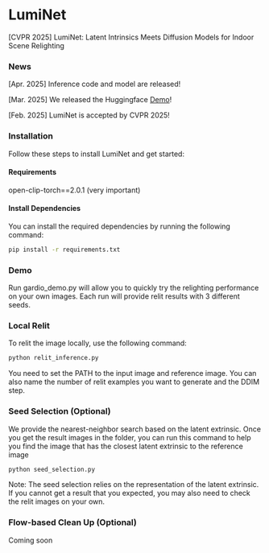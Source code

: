 # LumiNet
[CVPR 2025] LumiNet: Latent Intrinsics Meets Diffusion Models for Indoor Scene Relighting

### News
[Apr. 2025] Inference code and model are released!

[Mar. 2025] We released the Huggingface [Demo](https://huggingface.co/spaces/xyxingx/LumiNet)!

[Feb. 2025] LumiNet is accepted by CVPR 2025!


### Installation
Follow these steps to install LumiNet and get started:
#### Requirements

open-clip-torch==2.0.1 (very important)

#### Install Dependencies
You can install the required dependencies by running the following command:

```bash
pip install -r requirements.txt
```

### Demo
Run gardio_demo.py will allow you to quickly try the relighting performance on your own images. Each run will provide relit results with 3 different seeds.

### Local Relit
To relit the image locally, use the following command:
```bash
python relit_inference.py
```
You need to set the PATH to the input image and reference image. You can also name the number of relit examples you want to generate and the DDIM step. 

### Seed Selection (Optional)
We provide the nearest-neighbor search based on the latent extrinsic. Once you get the result images in the folder, you can run this command to help you find the image that has the closest latent extrinsic to the reference image

```bash
python seed_selection.py
```

Note: The seed selection relies on the representation of the latent extrinsic. If you cannot get a result that you expected, you may also need to check the relit images on your own.

### Flow-based Clean Up (Optional)
Coming soon



